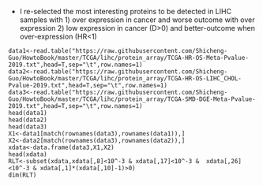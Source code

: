 

* I re-selected the most interesting proteins to be detected in LIHC samples with 1) over expression in cancer and worse outcome with over expression 2) low expression in cancer (D>0) and better-outcome when over-expression (HR<1)
```
data1<-read.table("https://raw.githubusercontent.com/Shicheng-Guo/HowtoBook/master/TCGA/lihc/protein_array/TCGA-HR-OS-Meta-Pvalue-2019.txt",head=T,sep="\t",row.names=1)
data2<-read.table("https://raw.githubusercontent.com/Shicheng-Guo/HowtoBook/master/TCGA/lihc/protein_array/TCGA-HR-OS-LIHC_CHOL-Pvalue-2019.txt",head=T,sep="\t",row.names=1)
data3<-read.table("https://raw.githubusercontent.com/Shicheng-Guo/HowtoBook/master/TCGA/lihc/protein_array/TCGA-SMD-DGE-Meta-Pvalue-2019.txt",head=T,sep="\t",row.names=1)
head(data1)
head(data2)
head(data3)
X1<-data1[match(rownames(data3),rownames(data1)),]
X2<-data2[match(rownames(data3),rownames(data2)),]
xdata<-data.frame(data3,X1,X2)
head(xdata)
RLT<-subset(xdata,xdata[,8]<10^-3 & xdata[,17]<10^-3 &  xdata[,26]<10^-3 & xdata[,1]*(xdata[,10]-1)>0)
dim(RLT)
```

